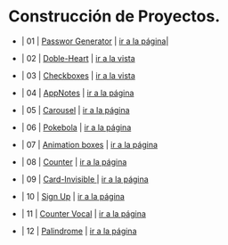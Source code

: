 # Construcción de Proyectos.

 * | 01 | [Passwor Generator](https://github.com/ElideZavala/150-Project-Goal/tree/main/Password-Generator) | [ir a la página](https://keen-goldberg-2dd194.netlify.app/)| 


  * | 02 | [Doble-Heart](https://github.com/ElideZavala/150-Project-Goal/tree/main/Doble-Heart) | [ir a la vista](https://wonderful-haibt-1591cc.netlify.app/) 

  
  * | 03 | [Checkboxes](https://github.com/ElideZavala/150-Project-Goal/tree/main/Checkboxes)  | [ir a la vista](https://naughty-bose-a369b1.netlify.app/) 

  * | 04 | [AppNotes](https://github.com/ElideZavala/150-Project-Goal/tree/main/Notes-app)                    | [ir a la página](https://tender-hugle-f28617.netlify.app/) 

   * | 05 | [Carousel](https://github.com/ElideZavala/150-Project-Goal/tree/main/Carousel-Ul) | [ir a la página]() 

   * | 06 | [Pokebola](https://github.com/ElideZavala/150-Project-Goal/tree/main/Pokedex) | [ir a la página](https://stoic-stonebraker-836fce.netlify.app/) 

   * | 07 | [Animation boxes](https://github.com/ElideZavala/150-Project-Goal/tree/main/Hoverboard)  | [ir a la página](https://sharp-goodall-fe105b.netlify.app/) 

   * | 08 | [Counter](https://github.com/ElideZavala/150-Project-Goal/tree/main/Counter)                      | [ir a la página](https://trusting-lamport-e09329.netlify.app/) 

  * | 09 | [Card-Invisible ](https://github.com/ElideZavala/150-Project-Goal/tree/main/Card-Invisible) | [ir a la página](https://brave-nobel-fca764.netlify.app/) 
  
  * | 10 | [Sign Up](https://github.com/ElideZavala/150-Project-Goal/tree/main/Sign%20Up) | [ir a la página](https://lucid-engelbart-a21c34.netlify.app/) 
  
  * | 11 | [Counter Vocal](https://github.com/ElideZavala/150-Project-Goal/tree/main/Counter-vocal) | [ir a la página](https://trusting-lamport-e09329.netlify.app/) 
  
  * | 12 | [Palindrome](https://github.com/ElideZavala/150-Project-Goal/tree/main/Palindrome) | [ir a la página](https://epic-chandrasekhar-0f9f41.netlify.ap) 

